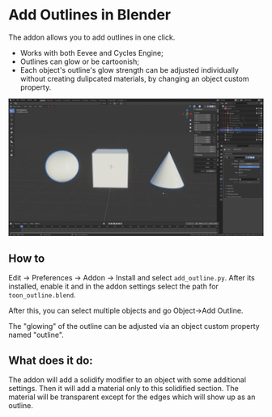 Add Outlines in Blender
======================

The addon allows you to add outlines in one click.

* Works with both Eevee and Cycles Engine;
* Outlines can glow or be cartoonish;
* Each object's outline's glow strength can be adjusted individually without creating dulipcated materials, by changing an object custom property. 


![Adjusting Strength](resource/AdjustEmissionStrength.gif)

## How to

Edit -> Preferences -> Addon -> Install and select `add_outline.py`. After its installed,
enable it and in the addon settings select the path for `toon_outline.blend`.

After this, you can select multiple objects and go Object->Add Outline. 

The "glowing" of the outline can be adjusted via an object custom property named "outline".


## What does it do:

The addon will add a solidify modifier to an object with some additional settings.
Then it will add a material only to this solidified section. The material will be transparent
except for the edges which will show up as an outline.